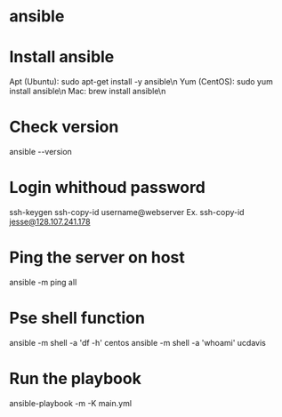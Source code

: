 # ansible
# Install ansible
Apt (Ubuntu): sudo apt-get install -y ansible\n
Yum (CentOS): sudo yum install ansible\n
Mac: brew install ansible\n

# Check version
ansible --version

# Login whithoud password
ssh-keygen
ssh-copy-id username@webserver
Ex. ssh-copy-id jesse@128.107.241.178

# Ping the server on host
ansible -m ping all

# Pse shell function
ansible -m shell -a 'df -h' centos
ansible -m shell -a 'whoami' ucdavis

# Run the playbook
ansible-playbook -m -K main.yml

